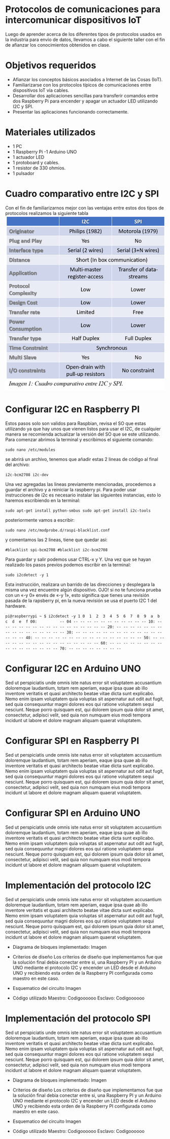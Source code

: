 # Protocolos de comunicaciones para intercomunicar dispositivos IoT
Luego de aprender acerca de los diferentes tipos de protocolos usados en la industria para envio de datos, llevamos a cabo el siguiente taller con el fin de afianzar los conocimientos obtenidos en clase.

Objetivos requeridos
===========
- Afianzar los conceptos básicos asociados a Internet de las Cosas (IoT).
- Familiarizarse con los protocolos típicos de comunicaciones entre dispositivos IoT vía cables.
- Desarrollar dos aplicaciones sencillas para transferir comandos entre dos Raspberry Pi para encender y apagar un actuador LED utilizando I2C y SPI.
- Presentar las aplicaciones funcionando correctamente.

Materiales utilizados
===========
- 1 PC
- 1 Raspberry Pi
-1 Arduino UNO
- 1 actuador LED
- 1 protoboard y cables.
- 1 resistor de 330 ohmios.
- 1 pulsador

Cuadro comparativo entre I2C y SPI
===========
Con el fin de familiarizarnos mejor con las ventajas entre estos dos tipos de protocolos realizamos la siguiente tabla
![Tabla](https://raw.githubusercontent.com/Andres-04/RSP_I2C_SPI/master/Imagen1.png?token=ANCIDMYLPXRNFSXGBOCDOPC5TPNIU)

Configurar I2C en Raspberry PI
=
Estos pasos solo son validos para Raspbian, revisa el SO que estas utilizando ya que hay unos que vienen listos para usar el I2C, de cualquier manera se recomienda actualizar la versión del SO que se este utilizando. Para comenzar abrimos la terminal y escribimos el siguiente comando:

``
sudo nano /etc/modules
``

se abrirá un archivo, tenemos que añadir estas 2 lineas de código al final del archivo:

``
i2c-bcm2708
i2c-dev
``

Una vez agregadas las lineas previamente mencionadas, procedemos a guardar el archivo y a reiniciar la raspberry pi.
Para poder usar instrucciones de i2c es necesario instalar las siguientes instancias, esto lo haremos escribiendo en la terminal:

``
sudo apt-get install python-smbus
sudo apt-get install i2c-tools
``

posteriormente vamos a escribir:

``
sudo nano /etc/modprobe.d/raspi-blacklist.conf
``

y comentamos las 2 lineas, tiene que quedar asi:

``
#blacklist spi-bcm2708
#blacklist i2c-bcm2708
``

Para guardar y salir podemos usar CTRL-x y Y.
Una vez que se hayan realizado los pasos previos podemos escribir en la terminal:

``
sudo i2cdetect -y 1
``

Esta instrucción, realizara un barrido de las direcciones y desplegara la misma una vez encuentre algún dispositivo. OJO! si no te funciona prueba con un «-y 0» envés de «-y 1», esto significa que tienes una revisión pasada de la rapsberry pi, en la nueva revisión se usa el puerto I2C 1 del hardware.

``
pi@raspberrypi ~ $ i2cdetect -y 1
     0  1  2  3  4  5  6  7  8  9  a  b  c  d  e  f
00:          -- 04 -- -- -- -- -- -- -- -- -- -- --
10: -- -- -- -- -- -- -- -- -- -- -- -- -- -- -- --
20: -- -- -- -- -- -- -- -- -- -- -- -- -- -- -- --
30: -- -- -- -- -- -- -- -- -- -- -- -- -- -- -- --
40: -- -- -- -- -- -- -- -- -- -- -- -- -- -- -- --
50: -- -- -- -- -- -- -- -- -- -- -- -- -- -- -- --
60: -- -- -- -- -- -- -- -- -- -- -- -- -- -- -- --
70: -- -- -- -- -- -- -- --
``

Configurar I2C en Arduino UNO
=
Sed ut perspiciatis unde omnis iste natus error sit voluptatem accusantium doloremque laudantium, totam rem aperiam, eaque ipsa quae ab illo inventore veritatis et quasi architecto beatae vitae dicta sunt explicabo. Nemo enim ipsam voluptatem quia voluptas sit aspernatur aut odit aut fugit, sed quia consequuntur magni dolores eos qui ratione voluptatem sequi nesciunt. Neque porro quisquam est, qui dolorem ipsum quia dolor sit amet, consectetur, adipisci velit, sed quia non numquam eius modi tempora incidunt ut labore et dolore magnam aliquam quaerat voluptatem.

Configurar SPI en Raspberry PI
=
Sed ut perspiciatis unde omnis iste natus error sit voluptatem accusantium doloremque laudantium, totam rem aperiam, eaque ipsa quae ab illo inventore veritatis et quasi architecto beatae vitae dicta sunt explicabo. Nemo enim ipsam voluptatem quia voluptas sit aspernatur aut odit aut fugit, sed quia consequuntur magni dolores eos qui ratione voluptatem sequi nesciunt. Neque porro quisquam est, qui dolorem ipsum quia dolor sit amet, consectetur, adipisci velit, sed quia non numquam eius modi tempora incidunt ut labore et dolore magnam aliquam quaerat voluptatem.

Configurar SPI en Arduino UNO
=
Sed ut perspiciatis unde omnis iste natus error sit voluptatem accusantium doloremque laudantium, totam rem aperiam, eaque ipsa quae ab illo inventore veritatis et quasi architecto beatae vitae dicta sunt explicabo. Nemo enim ipsam voluptatem quia voluptas sit aspernatur aut odit aut fugit, sed quia consequuntur magni dolores eos qui ratione voluptatem sequi nesciunt. Neque porro quisquam est, qui dolorem ipsum quia dolor sit amet, consectetur, adipisci velit, sed quia non numquam eius modi tempora incidunt ut labore et dolore magnam aliquam quaerat voluptatem.

Implementación del protocolo I2C
=
Sed ut perspiciatis unde omnis iste natus error sit voluptatem accusantium doloremque laudantium, totam rem aperiam, eaque ipsa quae ab illo inventore veritatis et quasi architecto beatae vitae dicta sunt explicabo. Nemo enim ipsam voluptatem quia voluptas sit aspernatur aut odit aut fugit, sed quia consequuntur magni dolores eos qui ratione voluptatem sequi nesciunt. Neque porro quisquam est, qui dolorem ipsum quia dolor sit amet, consectetur, adipisci velit, sed quia non numquam eius modi tempora incidunt ut labore et dolore magnam aliquam quaerat voluptatem.

- Diagrama de bloques implementado:
Imagen

- Criterios de diseño
Los criterios de diseño que implementamos fue que la solución final debia conectar entre si, una Raspberry PI y un Arduino UNO mediante el protocolo I2C y encender un LED desde el Arduino UNO y recibiendo esta orden de la Raspberry PI configurada como maestro en este caso.

- Esquematico del circuito
Imagen

- Código utilizado
Maestro:
Codigoooooo
Esclavo:
Codigoooooo

Implementación del protocolo SPI
=
Sed ut perspiciatis unde omnis iste natus error sit voluptatem accusantium doloremque laudantium, totam rem aperiam, eaque ipsa quae ab illo inventore veritatis et quasi architecto beatae vitae dicta sunt explicabo. Nemo enim ipsam voluptatem quia voluptas sit aspernatur aut odit aut fugit, sed quia consequuntur magni dolores eos qui ratione voluptatem sequi nesciunt. Neque porro quisquam est, qui dolorem ipsum quia dolor sit amet, consectetur, adipisci velit, sed quia non numquam eius modi tempora incidunt ut labore et dolore magnam aliquam quaerat voluptatem.

- Diagrama de bloques implementado:
Imagen

- Criterios de diseño
Los criterios de diseño que implementamos fue que la solución final debia conectar entre si, una Raspberry PI y un Arduino UNO mediante el protocolo I2C y encender un LED desde el Arduino UNO y recibiendo esta orden de la Raspberry PI configurada como maestro en este caso.

- Esquematico del circuito
Imagen

- Código utilizado
Maestro:
Codigoooooo
Esclavo:
Codigoooooo



